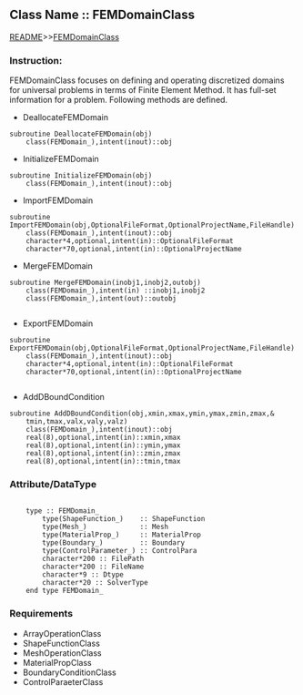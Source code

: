 ## Class Name :: FEMDomainClass

[README](README.md)>>[FEMDomainClass](Document/FEMDomainClass.md)

### Instruction:
FEMDomainClass focuses on defining and operating discretized domains for universal problems in terms of Finite Element Method. It has full-set information for a problem. Following methods are defined.


* DeallocateFEMDomain
```
subroutine DeallocateFEMDomain(obj)
    class(FEMDomain_),intent(inout)::obj
```


* InitializeFEMDomain    
```
subroutine InitializeFEMDomain(obj)
    class(FEMDomain_),intent(inout)::obj

```


* ImportFEMDomain    
```
subroutine ImportFEMDomain(obj,OptionalFileFormat,OptionalProjectName,FileHandle)
    class(FEMDomain_),intent(inout)::obj
    character*4,optional,intent(in)::OptionalFileFormat
    character*70,optional,intent(in)::OptionalProjectName
```


* MergeFEMDomain    
```
subroutine MergeFEMDomain(inobj1,inobj2,outobj)
    class(FEMDomain_),intent(in) ::inobj1,inobj2
    class(FEMDomain_),intent(out)::outobj
    
```


* ExportFEMDomain     
```
subroutine ExportFEMDomain(obj,OptionalFileFormat,OptionalProjectName,FileHandle)
    class(FEMDomain_),intent(inout)::obj
    character*4,optional,intent(in)::OptionalFileFormat
    character*70,optional,intent(in)::OptionalProjectName
    
```


* AddDBoundCondition    
```
subroutine AddDBoundCondition(obj,xmin,xmax,ymin,ymax,zmin,zmax,&
    tmin,tmax,valx,valy,valz)
    class(FEMDomain_),intent(inout)::obj
    real(8),optional,intent(in)::xmin,xmax
    real(8),optional,intent(in)::ymin,ymax
    real(8),optional,intent(in)::zmin,zmax
    real(8),optional,intent(in)::tmin,tmax
```

### Attribute/DataType
```

    type :: FEMDomain_
        type(ShapeFunction_)    :: ShapeFunction
        type(Mesh_)             :: Mesh
        type(MaterialProp_)     :: MaterialProp
        type(Boundary_)         :: Boundary
        type(ControlParameter_) :: ControlPara
        character*200 :: FilePath
        character*200 :: FileName
        character*9 :: Dtype
        character*20 :: SolverType
    end type FEMDomain_
```

### Requirements

- ArrayOperationClass
- ShapeFunctionClass
- MeshOperationClass
- MaterialPropClass
- BoundaryConditionClass
- ControlParaeterClass